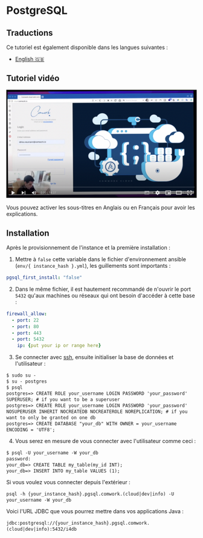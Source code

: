 # PostgreSQL

## Traductions

Ce tutoriel est également disponible dans les langues suivantes :
* [English 🇬🇧](../../../../tutorials/dbaas/postgresql.md)

## Tutoriel vidéo

[![demo_dbaas](../../../../img/demo_dbaas.png)](https://youtu.be/RWWt9sYTcEM)

Vous pouvez activer les sous-titres en Anglais ou en Français pour avoir les explications.

## Installation

Après le provisionnement de l'instance et la première installation :

1. Mettre à `false` cette variable dans le fichier d'environnement ansible (`env/{ instance_hash }.yml`), les guillements sont importants :

```yaml
pgsql_first_install: "false"
```

2. Dans le même fichier, il est hautement recommandé de n'ouvrir le port `5432` qu'aux machines ou réseaux qui ont besoin d'accéder à cette base :

```yaml
firewall_allow:
  - port: 22
  - port: 80
  - port: 443
  - port: 5432
    ip: {put your ip or range here}
```

3. Se connecter avec [ssh](./ssh.md), ensuite initialiser la base de données et l'utilisateur :

```shell
$ sudo su -
$ su - postgres
$ psql
postgres=> CREATE ROLE your_username LOGIN PASSWORD 'your_password' SUPERUSER; # if you want to be a superuser
postgres=> CREATE ROLE your_username LOGIN PASSWORD 'your_password' NOSUPERUSER INHERIT NOCREATEDB NOCREATEROLE NOREPLICATION; # if you want to only be granted on one db
postgres=> CREATE DATABASE "your_db" WITH OWNER = your_username ENCODING = 'UTF8';
```

4. Vous serez en mesure de vous connecter avec l'utilisateur comme ceci :

```shell
$ psql -U your_username -W your_db
password:
your_db=> CREATE TABLE my_table(my_id INT);
your_db=> INSERT INTO my_table VALUES (1);
```

Si vous voulez vous connecter depuis l'extérieur :

```shell
psql -h {your_instance_hash}.pgsql.comwork.(cloud|dev|info) -U your_username -W your_db
```

Voici l'URL JDBC que vous pourrez mettre dans vos applications Java :

```shell
jdbc:postgresql://{your_instance_hash}.pgsql.comwork.(cloud|dev|info):5432/i4db
```
